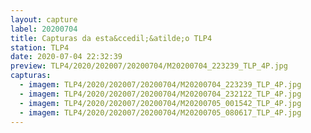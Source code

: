 ```yaml
---
layout: capture
label: 20200704
title: Capturas da esta&ccedil;&atilde;o TLP4
station: TLP4
date: 2020-07-04 22:32:39
preview: TLP4/2020/202007/20200704/M20200704_223239_TLP_4P.jpg
capturas:
  - imagem: TLP4/2020/202007/20200704/M20200704_223239_TLP_4P.jpg
  - imagem: TLP4/2020/202007/20200704/M20200704_232122_TLP_4P.jpg
  - imagem: TLP4/2020/202007/20200704/M20200705_001542_TLP_4P.jpg
  - imagem: TLP4/2020/202007/20200704/M20200705_080617_TLP_4P.jpg
---
```

